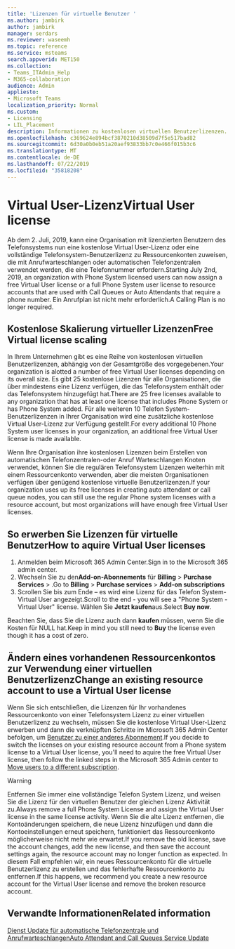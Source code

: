 ```yaml
---
title: 'Lizenzen für virtuelle Benutzer '
ms.author: jambirk
author: jambirk
manager: serdars
ms.reviewer: waseemh
ms.topic: reference
ms.service: msteams
search.appverid: MET150
ms.collection:
- Teams_ITAdmin_Help
- M365-collaboration
audience: Admin
appliesto:
- Microsoft Teams
localization_priority: Normal
ms.custom:
- Licensing
- LIL_Placement
description: Informationen zu kostenlosen virtuellen Benutzerlizenzen.
ms.openlocfilehash: c369624e894bcf3870210d38509d7f5e517bad82
ms.sourcegitcommit: 6d30a0b0eb51a20aef93833bb7c0e466f015b3c6
ms.translationtype: MT
ms.contentlocale: de-DE
ms.lasthandoff: 07/22/2019
ms.locfileid: "35818208"
---
```

# <a name="virtual-user-license"></a><span data-ttu-id="759d6-103">Virtual User-Lizenz</span><span class="sxs-lookup"><span data-stu-id="759d6-103">Virtual User license</span></span>  

<span data-ttu-id="759d6-104">Ab dem 2. Juli, 2019, kann eine Organisation mit lizenzierten Benutzern des Telefonsystems nun eine ﻿kostenlose Virtual User-Lizenz oder eine vollständige Telefonsystem-Benutzerlizenz zu Ressourcenkonten zuweisen, die mit Anrufwarteschlangen oder automatischen Telefonzentralen verwendet werden, die eine Telefonnummer erfordern.</span><span class="sxs-lookup"><span data-stu-id="759d6-104">Starting July 2nd, 2019, an organization with Phone System licensed users can now assign a free Virtual User license or a full Phone System user license to resource accounts that are used with Call Queues or Auto Attendants that require a phone number.</span></span>  <span data-ttu-id="759d6-105">Ein Anrufplan ist nicht mehr erforderlich.</span><span class="sxs-lookup"><span data-stu-id="759d6-105">A Calling Plan is no longer required.</span></span> 

## <a name="free-virtual-license-scaling"></a><span data-ttu-id="759d6-106">﻿Kostenlose Skalierung virtueller Lizenzen</span><span class="sxs-lookup"><span data-stu-id="759d6-106">Free Virtual license scaling</span></span>

<span data-ttu-id="759d6-107">In Ihrem Unternehmen gibt es eine Reihe von kostenlosen virtuellen Benutzerlizenzen, abhängig von der Gesamtgröße des vorgegebenen.</span><span class="sxs-lookup"><span data-stu-id="759d6-107">Your organization is alotted a number of free Virtual User licenses depending on its overall size.</span></span> <span data-ttu-id="759d6-108">Es gibt 25 ﻿kostenlose Lizenzen für alle Organisationen, die über mindestens eine Lizenz verfügen, die das Telefonsystem enthält oder das Telefonsystem hinzugefügt hat.</span><span class="sxs-lookup"><span data-stu-id="759d6-108">There are 25 free licenses available to any organization that has at least one license that includes Phone System or has Phone System added.</span></span> <span data-ttu-id="759d6-109">Für alle weiteren 10 Telefon System-Benutzerlizenzen in Ihrer Organisation wird eine zusätzliche ﻿kostenlose Virtual User-Lizenz zur Verfügung gestellt.</span><span class="sxs-lookup"><span data-stu-id="759d6-109">For every additional 10 Phone System user licenses in your organization, an additional free Virtual User license is made available.</span></span>

<span data-ttu-id="759d6-110">Wenn Ihre Organisation ihre kostenlosen Lizenzen beim Erstellen von automatischen Telefonzentralen-oder Anruf Warteschlangen Knoten verwendet, können Sie die regulären Telefonsystem Lizenzen weiterhin mit einem Ressourcenkonto verwenden, aber die meisten Organisationen verfügen über genügend ﻿kostenlose virtuelle Benutzerlizenzen.</span><span class="sxs-lookup"><span data-stu-id="759d6-110">If your organization uses up its free licenses in creating auto attendant or call queue nodes, you can still use the regular Phone system licenses with a resource account, but most organizations will have enough free Virtual User licenses.</span></span>  

## <a name="how-to-aquire-virtual-user-licenses"></a><span data-ttu-id="759d6-111">So erwerben Sie Lizenzen für virtuelle Benutzer</span><span class="sxs-lookup"><span data-stu-id="759d6-111">How to aquire Virtual User licenses</span></span> 

1. <span data-ttu-id="759d6-112">Anmelden beim Microsoft 365 Admin Center.</span><span class="sxs-lookup"><span data-stu-id="759d6-112">Sign in to the Microsoft 365 admin center.</span></span>
2. <span data-ttu-id="759d6-113">Wechseln Sie zu den**Add-on-Abonnements** für **Billing** > **Purchase Services** > .</span><span class="sxs-lookup"><span data-stu-id="759d6-113">Go to **Billing** > **Purchase services** > **Add-on subscriptions**</span></span>
3. <span data-ttu-id="759d6-114">Scrollen Sie bis zum Ende – es wird eine Lizenz für das Telefon System-Virtual User angezeigt.</span><span class="sxs-lookup"><span data-stu-id="759d6-114">Scroll to the end - you will see a "Phone System - Virtual User" license.</span></span> <span data-ttu-id="759d6-115">Wählen Sie **Jetzt kaufen**aus.</span><span class="sxs-lookup"><span data-stu-id="759d6-115">Select **Buy now**.</span></span>

<span data-ttu-id="759d6-116">Beachten Sie, dass Sie die Lizenz auch dann **kaufen** müssen, wenn Sie die Kosten für NULL hat.</span><span class="sxs-lookup"><span data-stu-id="759d6-116">Keep in mind you still need to **Buy** the license even though it has a cost of zero.</span></span> 

## <a name="change-an-existing-resource-account-to-use-a-virtual-user-license"></a><span data-ttu-id="759d6-117">Ändern eines vorhandenen Ressourcenkontos zur Verwendung einer virtuellen Benutzerlizenz</span><span class="sxs-lookup"><span data-stu-id="759d6-117">Change an existing resource account to use a Virtual User license</span></span>

<span data-ttu-id="759d6-118">Wenn Sie sich entschließen, die Lizenzen für Ihr vorhandenes Ressourcenkonto von einer Telefonsystem Lizenz zu einer virtuellen Benutzerlizenz zu wechseln, müssen Sie die ﻿kostenlose Virtual User-Lizenz erwerben und dann die verknüpften Schritte im Microsoft 365 Admin Center befolgen, um [Benutzer zu einer anderes Abonnement](https://docs.microsoft.com/en-us/office365/admin/subscriptions-and-billing/assign-licenses-to-users?redirectSourcePath=%252farticle%252f997596b5-4173-4627-b915-36abac6786dc&view=o365-worldwide#move-users-to-a-different-subscription).</span><span class="sxs-lookup"><span data-stu-id="759d6-118">If you decide to switch the licenses on your existing resource account from a Phone system license to a Virtual User license, you'll need to  aquire the free Virtual User license, then follow the linked steps in the Microsoft 365 Admin center to [Move users to a different subscription](https://docs.microsoft.com/en-us/office365/admin/subscriptions-and-billing/assign-licenses-to-users?redirectSourcePath=%252farticle%252f997596b5-4173-4627-b915-36abac6786dc&view=o365-worldwide#move-users-to-a-different-subscription).</span></span> 

> [!WARNING]
> <span data-ttu-id="759d6-119">Entfernen Sie immer eine vollständige Telefon System Lizenz, und weisen Sie die Lizenz für den virtuellen Benutzer der gleichen Lizenz Aktivität zu.</span><span class="sxs-lookup"><span data-stu-id="759d6-119">Always remove a full Phone System License and assign the Virtual User license in the same license activity.</span></span> <span data-ttu-id="759d6-120">Wenn Sie die alte Lizenz entfernen, die Kontoänderungen speichern, die neue Lizenz hinzufügen und dann die Kontoeinstellungen erneut speichern, funktioniert das Ressourcenkonto möglicherweise nicht mehr wie erwartet.</span><span class="sxs-lookup"><span data-stu-id="759d6-120">If you remove the old license, save the account changes, add the new license, and then save the account settings again, the resource account may no longer function as expected.</span></span> <span data-ttu-id="759d6-121">In diesem Fall empfehlen wir, ein neues Ressourcenkonto für die virtuelle Benutzerlizenz zu erstellen und das fehlerhafte Ressourcenkonto zu entfernen.</span><span class="sxs-lookup"><span data-stu-id="759d6-121">If this happens, we recommend you create a new resource account for the Virtual User license and remove the broken resource account.</span></span>  

## <a name="related-information"></a><span data-ttu-id="759d6-122">Verwandte Informationen</span><span class="sxs-lookup"><span data-stu-id="759d6-122">Related information</span></span>

[<span data-ttu-id="759d6-123">Dienst Update für automatische Telefonzentrale und Anrufwarteschlangen</span><span class="sxs-lookup"><span data-stu-id="759d6-123">Auto Attendant and Call Queues Service Update</span></span>](https://techcommunity.microsoft.com/t5/Microsoft-Teams-Blog/Auto-Attendant-and-Call-Queues-Service-Update/ba-p/564521)
